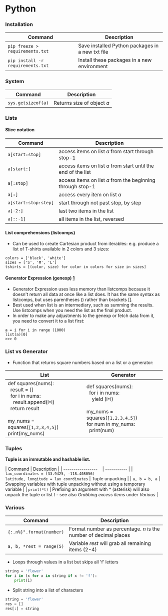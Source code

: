 Python
============

### Installation
| Command | Description |
| ------- | ----------- |
| `pip freeze > requirements.txt` | Save installed Python packages in a new txt file |
| `pip install -r requirements.txt` | Install these packages in a new environment |

### System
| Command | Description |
| ------- | ----------- |
| `sys.getsizeof(a)` | Returns size of object *a* |

### Lists
#### Slice notation
| Command | Description |
| ------- | ----------- |
| `a[start:stop]` | access items on list *a* from start through stop-1 |
| `a[start:]` | access items on list *a* from start until the end of the list|
| `a[:stop]` | access items on list *a* from the beginning through stop-1 |
| `a[:]` | access every item on list *a*|
| `a[start:stop:step]` | start through not past stop, by step |
| `a[-2:]` | last two items in the list |
| `a[::-1]` | all items in the list, reversed|

#### List comprehensions (listcomps)
- Can be used to create Cartesian product from iterables: e.g. produce a list of T-shirts available in 2 colors and 3 sizes:
```
colors = ['black', 'white']
sizes = ['S', 'M', 'L']
tshirts = [(color, size) for color in colors for size in sizes]
```
#### Generator Expression (genexp) [1](https://www.youtube.com/watch?v=bD05uGo_sVI)
- Generator Expression uses less memory than listcomps because it doesn't return all data at once like a list does. It has the same syntax as listcomps, but uses parentheses () rather than brackets [].
- Best used when list is an intermediary, such as summing the results. Use listcomps when you need the list as the final product.
- In order to make any adjustments to the genexp or fetch data from it, you need to convert it to a list first:
```
a = i for i in range (1000)
list(a)[0]
>>> 0
```

### List vs Generator
- Function that returns square numbers based on a list or a generator:

| List | Generator |
| ------- | ----------- |
| def squares(nums): <br>&nbsp;&nbsp;result = [] <br>&nbsp;&nbsp;for i in nums: <br>&nbsp;&nbsp;&nbsp;&nbsp;result.append(i`*`i) <br>&nbsp;&nbsp;return result<br><br>my_nums = squares(`[1,2,3,4,5]`) <br>print(my_nums)| def squares(nums): <br>&nbsp;&nbsp;for i in nums: <br>&nbsp;&nbsp;&nbsp;&nbsp;yield (i`*`i) <br><br>my_nums = squares(`[1,2,3,4,5]`) <br>for num in my_nums: <br>&nbsp;&nbsp;print(num) |

### Tuples
**Tuple is an immutable and hashable list.**

| Command | Description |
| -----------------&nbsp;&nbsp;&nbsp; | ----------- |
| `lax_coordinates = (33.9425, -118.408056)` <br> `latitude, longitude = lax_coordinates` | Tuple unpacking |
| `a, b = b, a` | Swapping variables with tuple unpacking without using a temporary variable |
| `print(*t)` | Prefixing an argument with * (asterisk) will also unpack the tuple or list *t* - see also *Grabbing excess items* under *Various* |

### Various

| Command | Description |
| ------- | ----------- |
| `{:.n%}".format(number)` | Format number as percentage. *n* is the number of decimal places|
| `a, b, *rest = range(5)` | Variable *rest* will grab all remaining items (2-4)|

- Loops through values in a list but skips all 'f' letters
```python
string = 'flower'
for i in (x for x in string if x != 'f'):
    print(i)
```
- Split string into a list of characters
```python
string = 'flower'
res = [] 
res[:] = string
```
